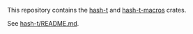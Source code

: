 This repository contains the [hash-t](hash-t) and [hash-t-macros](hash-t-macros) crates.

See [hash-t/README.md](hash-t/README.md).
